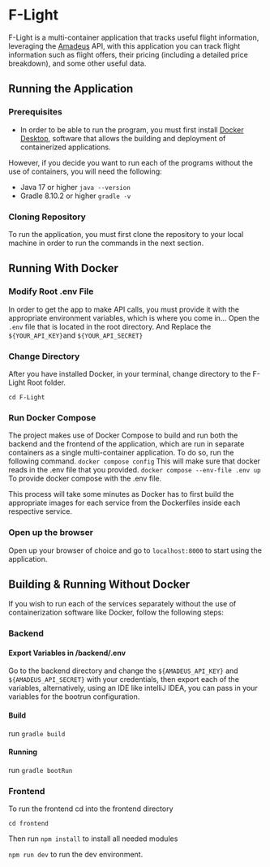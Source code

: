 # F-Light

F-Light is a multi-container application that tracks useful flight information, leveraging the [Amadeus](https://developers.amadeus.com/) API, with this application you can track flight information such as flight offers, their pricing (including a detailed price breakdown), and some other useful data.

## Running the Application

### Prerequisites

- In order to be able to run the program, you must first install [Docker Desktop](https://www.docker.com/), software that allows the building and deployment of containerized applications.

However, if you decide you want to run each of the programs without the use of containers, you will need the following:

- Java 17 or higher `java --version`
- Gradle 8.10.2 or higher `gradle -v`

### Cloning Repository

To run the application, you must first clone the repository to your local machine in order to run the commands in the next section.

## Running With Docker

### Modify Root .env File

In order to get the app to make API calls, you must provide it with the appropriate environment variables, which is where you come in... 
Open the `.env` file that is located in the root directory. And Replace the `${YOUR_API_KEY}`and `${YOUR_API_SECRET}`

### Change Directory

After you have installed Docker, in your terminal, change directory to the F-Light Root folder.

`cd F-Light`

### Run Docker Compose

The project makes use of Docker Compose to build and run both the backend and the frontend of the application, which are run in separate containers as a single multi-container application. To do so, run the following command.
`docker compose config` This will make sure that docker reads in the .env file that you provided.
`docker compose --env-file .env up` To provide docker compose with the .env file.

This process will take some minutes as Docker has to first build the appropriate images for each service from the Dockerfiles inside each respective service.

### Open up the browser

Open up your browser of choice and go to `localhost:8000` to start using the application.

## Building & Running Without Docker

If you wish to run each of the services separately without the use of containerization software like Docker, follow the following steps:

### Backend

#### Export Variables in /backend/.env

Go to the backend directory and change the `${AMADEUS_API_KEY}` and `${AMADEUS_API_SECRET}` with your credentials, then export each of the variables, alternatively, using an IDE like intelliJ IDEA, you can pass in your variables for the bootrun configuration.

#### Build 

run `gradle build`

#### Running

run `gradle bootRun`

### Frontend

To run the frontend cd into the frontend directory

`cd frontend`

Then run `npm install` to install all needed modules

`npm run dev` to run the dev environment.

